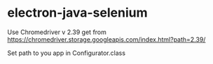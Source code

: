 # electron-java-selenium

Use Chromedriver v 2.39 get from https://chromedriver.storage.googleapis.com/index.html?path=2.39/

Set path to you app in Configurator.class
